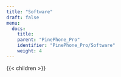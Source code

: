 ```yaml
---
title: "Software"
draft: false
menu:
  docs:
    title:
    parent: "PinePhone_Pro"
    identifier: "PinePhone_Pro/Software"
    weight: 4
---
```


{{< children >}}
